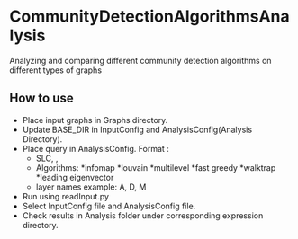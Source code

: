 # CommunityDetectionAlgorithmsAnalysis
Analyzing and comparing different community detection algorithms on different types of graphs

## How to use
* Place input graphs in Graphs directory.
* Update BASE_DIR in InputConfig and AnalysisConfig(Analysis Directory).
* Place query in AnalysisConfig. Format : 
	* SLC, <communityAlgo> , <layer-name> 
	* Algorithms:
		*infomap
		*louvain
		*multilevel
		*fast greedy
		*walktrap
		*leading eigenvector
	* layer names example: A, D, M
* Run using readInput.py
* Select InputConfig file and AnalysisConfig file. 
* Check results in Analysis folder under corresponding expression directory.
